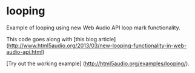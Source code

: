 looping
=======

Example of looping using new Web Audio API loop mark functionality.

This code goes along with [this blog article] (http://www.html5audio.org/2013/03/new-looping-functionality-in-web-audio-api.html)

[Try out the working example] (http://html5audio.org/examples/looping/).